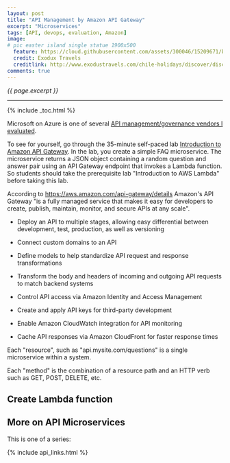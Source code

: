 ```yaml
---
layout: post
title: "API Management by Amazon API Gateway"
excerpt: "Microservices"
tags: [API, devops, evaluation, Amazon]
image:
# pic easter island single statue 1900x500
  feature: https://cloud.githubusercontent.com/assets/300046/15209671/b796b60c-17ef-11e6-8561-07a7b012ebb8.jpg
  credit: Exodux Travels
  creditlink: http://www.exodustravels.com/chile-holidays/discover/discover-chile/aae-84441#gallery
comments: true
---
```

<i>{{ page.excerpt }}</i>
<hr />

{% include _toc.html %}

Microsoft on Azure is one of several [API management/governance vendors I evaluated](/api-management-evaluation/).

To see for yourself, go through the 35-minute self-paced lab <a target="_blank" href="https://qwiklabs.com/focuses/preview/2380">
Introduction to Amazon API Gateway</a>.
In the lab, you create a simple FAQ microservice. The microservice returns a JSON object containing a random question and answer pair using an API Gateway endpoint that invokes a Lambda function. So students should take the prerequisite lab "Introduction to AWS Lambda" before taking this lab.

According to <a target="_blank" href="https://aws.amazon.com/api-gateway/details/">
https://aws.amazon.com/api-gateway/details</a>
Amazon's API Gateway "is a fully managed service that makes it easy for developers to create, publish, maintain, monitor, and secure APIs at any scale".

* Deploy an API to multiple stages, allowing easy differential between development, test, production, as well as versioning
* Connect custom domains to an API

* Define models to help standardize API request and response transformations
* Transform the body and headers of incoming and outgoing API requests to match backend systems

* Control API access via Amazon Identity and Access Management
* Create and apply API keys for third-party development
* Enable Amazon CloudWatch integration for API monitoring
* Cache API responses via Amazon CloudFront for faster response times


Each "resource", such as "api.mysite.com/questions" is a single microservice within a system.

Each "method" is the combination of a resource path and an HTTP verb such as GET, POST, DELETE, etc.

## Create Lambda function #



## More on API Microservices #

This is one of a series:

{% include api_links.html %}
